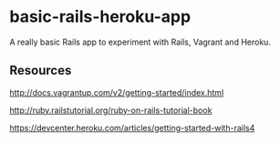 basic-rails-heroku-app
======================

A really basic Rails app to experiment with Rails, Vagrant and Heroku.

Resources
---------

http://docs.vagrantup.com/v2/getting-started/index.html

http://ruby.railstutorial.org/ruby-on-rails-tutorial-book

https://devcenter.heroku.com/articles/getting-started-with-rails4